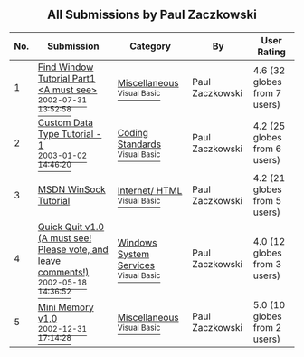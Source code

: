 ﻿<div align="center">

## All Submissions by Paul Zaczkowski

</div>

No.  | Submission | Category | By   | User Rating
---- | ---------- | -------- | ---- | -----------
1 | [Find Window Tutorial Part1 \<A must see\><br /><sup>2002-07-31 13:52:58</sup>](https://github.com/Planet-Source-Code/paul-zaczkowski-find-window-tutorial-part1-a-must-see__1-37467) | [Miscellaneous<br /><sup>Visual Basic</sup>](../ByCategory/miscellaneous__1-1.md) | Paul Zaczkowski | 4.6 (32 globes from 7 users)
2 | [Custom Data Type Tutorial \- 1<br /><sup>2003-01-02 14:46:20</sup>](https://github.com/Planet-Source-Code/paul-zaczkowski-custom-data-type-tutorial-1__1-42108) | [Coding Standards<br /><sup>Visual Basic</sup>](../ByCategory/coding-standards__1-43.md) | Paul Zaczkowski | 4.2 (25 globes from 6 users)
3 | [MSDN WinSock Tutorial<br />](https://github.com/Planet-Source-Code/paul-zaczkowski-msdn-winsock-tutorial__1-37234) | [Internet/ HTML<br /><sup>Visual Basic</sup>](../ByCategory/internet-html__1-34.md) | Paul Zaczkowski | 4.2 (21 globes from 5 users)
4 | [Quick Quit v1\.0 \(A must see\!  Please vote, and leave comments\!\)<br /><sup>2002-05-18 14:36:52</sup>](https://github.com/Planet-Source-Code/paul-zaczkowski-quick-quit-v1-0-a-must-see-please-vote-and-leave-comments__1-34913) | [Windows System Services<br /><sup>Visual Basic</sup>](../ByCategory/windows-system-services__1-35.md) | Paul Zaczkowski | 4.0 (12 globes from 3 users)
5 | [Mini Memory v1\.0<br /><sup>2002-12-31 17:14:28</sup>](https://github.com/Planet-Source-Code/paul-zaczkowski-mini-memory-v1-0__1-42043) | [Miscellaneous<br /><sup>Visual Basic</sup>](../ByCategory/miscellaneous__1-1.md) | Paul Zaczkowski | 5.0 (10 globes from 2 users)
